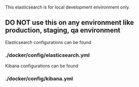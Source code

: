This elasticsearch is for local development environment only.

## DO NOT use this on any environment like production, staging, qa environment

Elasticsearch configurations can be found
### ./docker/config/elasticsearch.yml

Kibana configurations can be found
### ./docker/config/kibana.yml